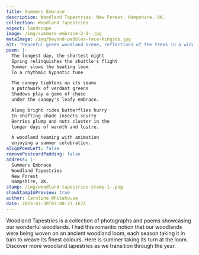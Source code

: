 ```yaml
---
title: Summers Embrace
description: Woodland Tapestries. New Forest. Hampshire, UK.
collection: Woodland Tapestries
aspect: landscape
image: /img/summers-embrace-2-1-.jpg
metaImage: /img/beyond-pebbles-face-kingsdo.jpg
alt: "Peaceful green woodland scene, reflections of the trees in a wide stream, "
poem: |-
  The longest day, the shortest night
  Spring relinquishes the shuttle's flight
  Summer slows the beating loom
  To a rhythmic hypnotic tune

  The canopy tightens up its seams
  a patchwork of verdant greens
  Shadows play a game of chase 
  under the canopy's leafy embrace.

  Along bright rides butterflies hurry  
  In shifting shade insects scurry
  Berries plump and nuts cluster in the  
  longer days of warmth and lustre.

  A woodland teaming with animation 
  enjoying a summer celebration.
alignPoemLeft: false
removePostcardPadding: false
address: |-
  Summers Embrace
  Woodland Tapestries
  New Forest
  Hampshire, UK.
stamp: /img/woodland-tapestries-stamp-1-.png
showStampInPreview: true
author: Caroline Whitehouse
date: 2023-07-30T07:00:23.167Z
---
```

Woodland Tapestries is a collection of photographs and poems showcasing our wonderful woodlands. I had this romantic notion that our woodlands were being woven on an ancient woodland loom, each season taking it in turn to weave its finest colours. Here is summer taking its turn at the loom.
Discover more woodland tapestries as we transition through the year.